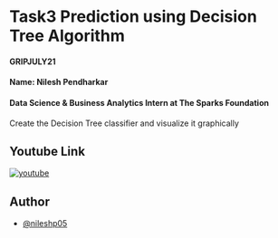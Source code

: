 # Task3 Prediction using Decision Tree Algorithm

#### GRIPJULY21
#### Name: Nilesh Pendharkar
#### Data Science & Business Analytics Intern at The Sparks Foundation

Create the Decision Tree classifier and visualize it graphically

## Youtube Link
[![youtube](https://img.shields.io/badge/YouTube-Link-red)](https://youtu.be/SBsxCjcpXE0)

## Author

- [@nileshp05](https://github.com/nileshp05/The_sparks_foundation_projects_repository/tree/main/Task1%23Prediction%20usingSupervised%20ML)
